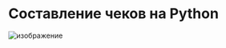# Составление чеков на Python
![изображение](https://user-images.githubusercontent.com/86486142/212754703-36b8d9d0-bacc-4633-ad7d-76b43671259f.png)

